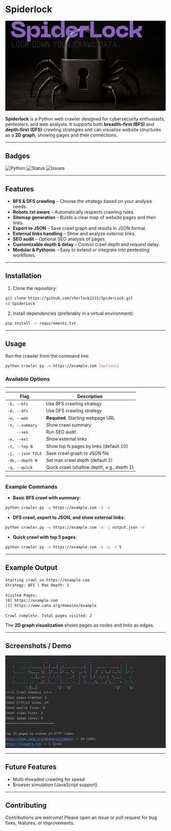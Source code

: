# Spiderlock

![Logo](images/SpiderLock.png) 

**Spiderlock** is a Python web crawler designed for cybersecurity enthusiasts, pentesters, and web analysts. It supports both **breadth-first (BFS)** and **depth-first (DFS)** crawling strategies and can visualize website structures as a **2D graph**, showing pages and their connections.

---

## Badges

![Python](https://img.shields.io/badge/python-3.11-blue)
![Status](https://img.shields.io/badge/status-active-brightgreen)
![Issues](https://img.shields.io/github/issues/sherlock2215/SpiderLock)

---

## Features

- **BFS & DFS crawling** – Choose the strategy based on your analysis needs.
- **Robots.txt aware** – Automatically respects crawling rules.
- **Sitemap generation** – Builds a clear map of website pages and their links.
- **Export to JSON** – Save crawl graph and results in JSON format.
- **External links handling** – Show and analyze external links.
- **SEO audit** – Optional SEO analysis of pages.
- **Customizable depth & delay** – Control crawl depth and request delay.
- **Modular & Pythonic** – Easy to extend or integrate into pentesting workflows.

---

## Installation

1. Clone the repository:
```bash
git clone https://github.com/sherlock2215/SpiderLock.git
cd SpiderLock
```

2. Install dependencies (preferably in a virtual environment):
```bash
pip install -r requirements.txt
```

---

## Usage

Run the crawler from the command line:

```bash
python crawler.py -w https://example.com [options]
```

### Available Options
 -----------------------------------------------------------------
| Flag               | Description                                |
|--------------------|--------------------------------------------|
| `-b, --bfs`        | Use BFS crawling strategy                  |
| `-d, --dfs`        | Use DFS crawling strategy                  |
| `-w, --web`        | **Required**. Starting webpage URL         |
| `-s, --summary`    | Show crawl summary                         |
| `    --seo`        | Run SEO audit                              |
| `-e, --ext`        | Show external links                        |
| `-t, --top N`      | Show top N pages by links (default 10)     |
| `-j, --json FILE`  | Save crawl graph to JSON file              |
| `-de,--depth N`    | Set max crawl depth (default 2)            |
| `-q, --quick`      | Quick crawl (shallow depth, e.g., depth 1) |
 -----------------------------------------------------------------
### Example Commands

- **Basic BFS crawl with summary**:
```bash
python crawler.py -w https://example.com -b -s
```

- **DFS crawl, export to JSON, and show external links**:
```bash
python crawler.py -w https://example.com -d -j output.json -e
```

- **Quick crawl with top 5 pages**:
```bash
python crawler.py -w https://example.com -b -q -t 5
```

---

## Example Output

```
Starting crawl on https://example.com
Strategy: BFS | Max Depth: 1

Visited Pages:
[0] https://example.com
[1] https://www.iana.org/domains/example

Crawl complete. Total pages visited: 2
```

The **2D graph visualization** shows pages as nodes and links as edges.

---

## Screenshots / Demo

![Demo](images/quick_crawl.png) 

---

## Future Features

- Multi-threaded crawling for speed
- Browser simulation (JavaScript support)

---

## Contributing

Contributions are welcome! Please open an issue or pull request for bug fixes, features, or improvements.
